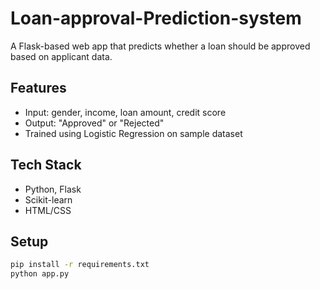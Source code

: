 # Loan-approval-Prediction-system

A Flask-based web app that predicts whether a loan should be approved based on applicant data.

##  Features
- Input: gender, income, loan amount, credit score
- Output: "Approved" or "Rejected"
- Trained using Logistic Regression on sample dataset

##  Tech Stack
- Python, Flask
- Scikit-learn
- HTML/CSS

##  Setup
```bash
pip install -r requirements.txt
python app.py
